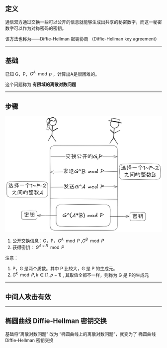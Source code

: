 ## 定义

通信双方通过交换一些可以公开的信息就能够生成出共享的秘密数字，而这一秘密数字可以作为对称密码的密钥。

该方法也称为——Diffie-Hellman 密钥协商 （Diffie-Hellman key agreement）

---
## 基础

已知 G，P，$G^A \mod p$ ，计算出A是很困难的。

这个问题称为 **有限域的离散对数问题**

---
## 步骤

![](../Attachment_box/Pasted%20image%2020250721105914.png)

1. 公开交换信息：G，P，$G^A \mod P$ ,$G^B \mod P$ 
2. 获得密钥： $G^{A\times B} \mod P$ 

注意：
1. P，G 是两个质数。其中 P 比较大，G 是 P 的生成元。
2. $G^k \mod P, k \in [1,p-1]$ , 其取值全都不一样，则称为 G 是 P的生成元

---
## 中间人攻击有效

---
## 椭圆曲线 Diffie-Hellman 密钥交换

基础将“离散对数问题” 改为 “椭圆曲线上的离散对数问题”，就变为了 椭圆曲线 Diffie-Hellman 密钥交换
